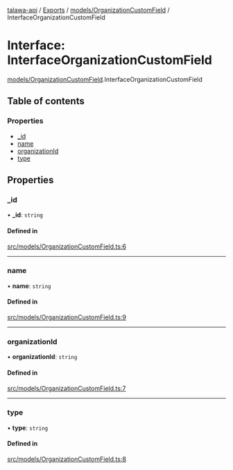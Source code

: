 [talawa-api](../README.md) / [Exports](../modules.md) / [models/OrganizationCustomField](../modules/models_OrganizationCustomField.md) / InterfaceOrganizationCustomField

# Interface: InterfaceOrganizationCustomField

[models/OrganizationCustomField](../modules/models_OrganizationCustomField.md).InterfaceOrganizationCustomField

## Table of contents

### Properties

- [\_id](models_OrganizationCustomField.InterfaceOrganizationCustomField.md#_id)
- [name](models_OrganizationCustomField.InterfaceOrganizationCustomField.md#name)
- [organizationId](models_OrganizationCustomField.InterfaceOrganizationCustomField.md#organizationid)
- [type](models_OrganizationCustomField.InterfaceOrganizationCustomField.md#type)

## Properties

### \_id

• **\_id**: `string`

#### Defined in

[src/models/OrganizationCustomField.ts:6](https://github.com/PalisadoesFoundation/talawa-api/blob/e66e731/src/models/OrganizationCustomField.ts#L6)

___

### name

• **name**: `string`

#### Defined in

[src/models/OrganizationCustomField.ts:9](https://github.com/PalisadoesFoundation/talawa-api/blob/e66e731/src/models/OrganizationCustomField.ts#L9)

___

### organizationId

• **organizationId**: `string`

#### Defined in

[src/models/OrganizationCustomField.ts:7](https://github.com/PalisadoesFoundation/talawa-api/blob/e66e731/src/models/OrganizationCustomField.ts#L7)

___

### type

• **type**: `string`

#### Defined in

[src/models/OrganizationCustomField.ts:8](https://github.com/PalisadoesFoundation/talawa-api/blob/e66e731/src/models/OrganizationCustomField.ts#L8)
